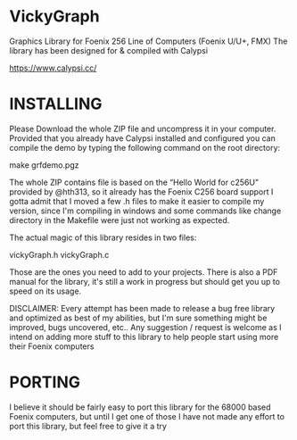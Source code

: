 # VickyGraph
Graphics Library for Foenix 256 Line of Computers (Foenix U/U+, FMX) 
The library has been designed for & compiled with Calypsi

https://www.calypsi.cc/

# INSTALLING

Please Download the whole ZIP file and uncompress it in your computer.
Provided that you already have Calypsi installed and configured you can compile the demo by typing the following command on the root directory:

make grfdemo.pgz 

The whole ZIP contains file is based on the “Hello World for c256U” provided by @hth313, so it already has the Foenix C256 board support
I gotta admit that I moved a few .h files to make it easier to compile my version, since I'm compiling in windows and some commands like change directory in the Makefile were just not working as expected.

The actual magic of this library resides in two files:

vickyGraph.h
vickyGraph.c

Those are the ones you need to add to your projects.
There is also a PDF manual for the library, it's still a work in progress but should get you up to speed on its usage.

DISCLAIMER: Every attempt has been made to release a bug free library and optimized as best of my abilities, but I'm sure something might be improved, bugs uncovered, etc.. Any suggestion / request is welcome as I intend on adding more stuff to this library to help people start using more their Foenix computers

# PORTING 
I believe it should be fairly easy to port this library for the 68000 based Foenix computers, but until I get one of those I have not made any effort to port this library, but feel free to give it a try
